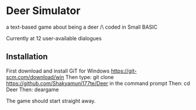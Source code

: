 # Deer Simulator
a text-based game about being a deer /\ coded in Small BASIC

Currently at 12 user-available dialogues

## Installation

First download and install GiT for Windows https://git-scm.com/download/win
Then type: git clone https://github.com/Shakyamuni177te/Deer in the command prompt
Then: cd Deer
Then: deargame

The game should start straight away.
